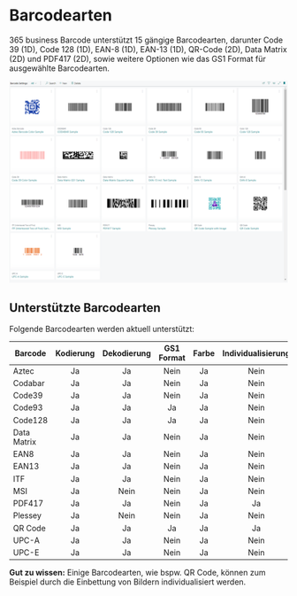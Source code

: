 # Barcodearten

365 business Barcode unterstützt 15 gängige Barcodearten, darunter Code 39 (1D), Code 128 (1D), EAN-8 (1D), EAN-13 (1D), QR-Code (2D), Data Matrix (2D) und PDF417 (2D), sowie weitere Optionen wie das GS1 Format für ausgewählte Barcodearten.

![Barcode Einstellungen](/assets/images/365-business-barcode/49d8183b4bc6dd23593ffeca2c392a8f85cf40902c7342129d3cf37a3244c169.png)  

## Unterstützte Barcodearten

Folgende Barcodearten werden aktuell unterstützt:

| Barcode | Kodierung | Dekodierung | GS1 Format | Farbe | Individualisierung |
| --- | :---: | :---: | :---: | :---: | :---: |
| Aztec | Ja | Ja | Nein | Ja | Nein |
| Codabar | Ja | Ja | Nein | Ja | Nein |
| Code39 | Ja | Ja | Nein | Ja | Nein |
| Code93 | Ja | Ja | Ja | Ja | Nein |
| Code128 | Ja | Ja | Ja | Ja | Nein |
| Data Matrix | Ja | Ja | Nein | Ja | Nein |
| EAN8 | Ja | Ja | Nein | Ja | Nein |
| EAN13 | Ja | Ja | Nein | Ja | Nein |
| ITF | Ja | Ja | Nein | Ja | Nein |
| MSI | Ja | Nein | Nein | Ja | Nein |
| PDF417 | Ja | Ja | Nein | Ja | Ja |
| Plessey | Ja | Nein | Nein | Ja | Nein |
| QR Code | Ja | Ja | Ja | Ja | Ja |
| UPC-A | Ja | Ja | Nein | Ja | Nein |
| UPC-E | Ja | Ja | Nein | Ja | Nein |

<div class="alert alert-info">
    <i class="fa-duotone fa-thin fa-lightbulb fa-lg" style="--fa-secondary-color: #00b7c3; --fa-primary-color: #111111;"></i> <strong>Gut zu wissen:</strong> Einige Barcodearten, wie bspw. QR Code, können zum Beispiel durch die Einbettung von Bildern individualisiert werden.
</div>